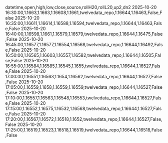 datetime,open,high,low,close,source,rollH20,rollL20,up2,dn2
2025-10-20 16:30:00,1.1663,1.1663,1.16608,1.1661,twelvedata_repo,1.16644,1.16463,False,False
2025-10-20 16:35:00,1.16611,1.16614,1.16588,1.16594,twelvedata_repo,1.16644,1.16463,False,False
2025-10-20 16:40:00,1.16598,1.1661,1.16579,1.16579,twelvedata_repo,1.16644,1.16475,False,False
2025-10-20 16:45:00,1.16577,1.16577,1.16554,1.16568,twelvedata_repo,1.16644,1.16492,False,False
2025-10-20 16:50:00,1.16565,1.16603,1.16557,1.16582,twelvedata_repo,1.16644,1.16505,False,False
2025-10-20 16:55:00,1.16584,1.16585,1.16545,1.1655,twelvedata_repo,1.16644,1.16527,False,False
2025-10-20 17:00:00,1.16551,1.16563,1.1654,1.16562,twelvedata_repo,1.16644,1.16527,False,False
2025-10-20 17:05:00,1.16559,1.1658,1.16559,1.16559,twelvedata_repo,1.16644,1.16527,False,False
2025-10-20 17:10:00,1.16557,1.16563,1.16548,1.16553,twelvedata_repo,1.16644,1.16527,False,False
2025-10-20 17:15:00,1.16552,1.16575,1.16532,1.16568,twelvedata_repo,1.16644,1.16527,False,False
2025-10-20 17:20:00,1.16567,1.16572,1.16518,1.1652,twelvedata_repo,1.16644,1.16527,False,False
2025-10-20 17:25:00,1.16519,1.16523,1.16518,1.16519,twelvedata_repo,1.16644,1.16518,False,False
